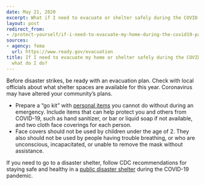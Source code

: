 ```yaml
---
date: May 21, 2020
excerpt: What if I need to evacuate or shelter safely during the COVID-19 pandemic?
layout: post
redirect_from:
- /protect-yourself/if-i-need-to-evacuate-my-home-during-the-covid19-pandemic/
sources:
- agency: fema
  url: https://www.ready.gov/evacuation
title: If I need to evacuate my home or shelter safely during the COVID-19 pandemic
  what do I do?
---
```


Before disaster strikes, be ready with an evacuation plan. Check with local officials about what shelter spaces are available for this year. Coronavirus may have altered your community’s plans.
* Prepare a “go kit” with [personal items](https://www.ready.gov/kit) you cannot do without during an emergency. Include items that can help protect you and others from COVID-19, such as hand sanitizer, or bar or liquid soap if not available, and two cloth face coverings for each person.
* Face covers should not be used by children under the age of 2. They also should not be used by people having trouble breathing, or who are unconscious, incapacitated, or unable to remove the mask without assistance.

If you need to go to a disaster shelter, follow CDC recommendations for staying safe and healthy in a [public disaster shelter](https://www.cdc.gov/disasters/hurricanes/covid-19/public-disaster-shelter-during-covid.html) during the COVID-19 pandemic.